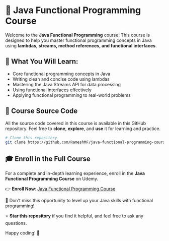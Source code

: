# 🚀 Java Functional Programming Course

Welcome to the **Java Functional Programming** course! This course is designed to help you master functional programming concepts in Java using **lambdas, streams, method references, and functional interfaces**.

## 📌 What You Will Learn:
- Core functional programming concepts in Java
- Writing clean and concise code using lambdas
- Mastering the Java Streams API for data processing
- Using functional interfaces effectively
- Applying functional programming to real-world problems

## 📂 Course Source Code
All the source code covered in this course is available in this GitHub repository. Feel free to **clone**, **explore**, and **use** it for learning and practice.

```bash
# Clone this repository
git clone https://github.com/RameshMF/java-functional-programming-course.git
```

## 🎓 Enroll in the Full Course
For a complete and in-depth learning experience, enroll in the **Java Functional Programming Course** on Udemy.

👉 **Enroll Now**: [Java Functional Programming Course](https://www.udemy.com/course/java-functional-programming/?referralCode=AD9295FDCC1C36958800)

📢 Don't miss this opportunity to level up your Java skills with functional programming!

⭐ **Star this repository** if you find it helpful, and feel free to ask any questions.

Happy coding! 🚀
